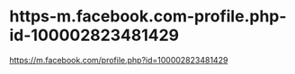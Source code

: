 # https-m.facebook.com-profile.php-id-100002823481429
https://m.facebook.com/profile.php?id=100002823481429
